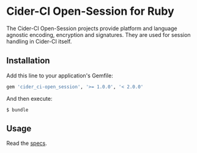 # Cider-CI Open-Session for Ruby


The Cider-CI Open-Session projects provide platform and language agnostic
encoding, encryption and signatures. They are used for session handling in
Cider-CI itself. 


## Installation

Add this line to your application's Gemfile:

```ruby
gem 'cider_ci-open_session', '>= 1.0.0', '< 2.0.0'
```

And then execute:

    $ bundle


## Usage

Read the [specs](./spec).


